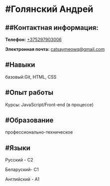 #Голянский Андрей
================

##Контактная информация:
----------------------

**Телефон:** [+375297903006](tel:nomer)

**Электронная почта:** [catsaymeowq@gmail.com](mailto:mail)

#Навыки
------

базовый:Git, HTML, CSS

#Опыт работы
-----------

Курсы: JavaScript/Front-end (в процессе)

#Образование
-----------

профессионально-техническое

#Языки
-----

Русский - С2

Беларуский- С1

Английский - А1
